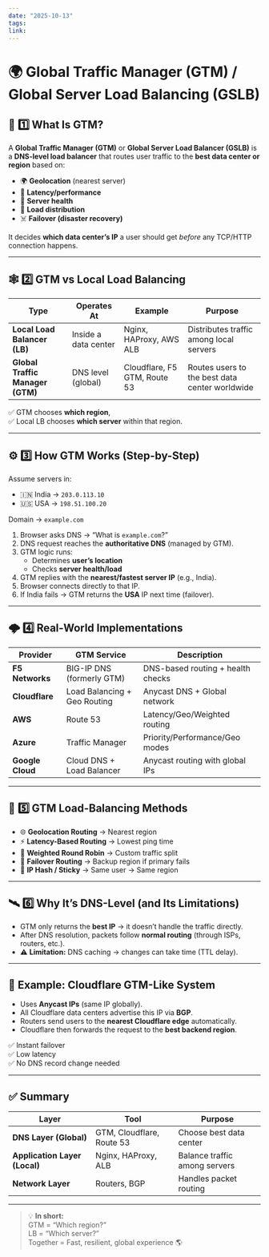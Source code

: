 ```yaml
---
date: "2025-10-13"
tags: 
link:
---
```


# 🌍 Global Traffic Manager (GTM) / Global Server Load Balancing (GSLB)

## 🧭 1️⃣ What Is GTM?

A **Global Traffic Manager (GTM)** or **Global Server Load Balancer (GSLB)** is a **DNS-level load balancer** that routes user traffic to the **best data center or region** based on:

- 🌍 **Geolocation** (nearest server)
- 🚀 **Latency/performance**
- 🧱 **Server health**
- 🔁 **Load distribution**
- ☠️ **Failover (disaster recovery)**

It decides **which data center’s IP** a user should get *before* any TCP/HTTP connection happens.

---

## 🕸️ 2️⃣ GTM vs Local Load Balancing

| Type | Operates At | Example | Purpose |
|------|--------------|----------|----------|
| **Local Load Balancer (LB)** | Inside a data center | Nginx, HAProxy, AWS ALB | Distributes traffic among local servers |
| **Global Traffic Manager (GTM)** | DNS level (global) | Cloudflare, F5 GTM, Route 53 | Routes users to the best data center worldwide |

✅ GTM chooses **which region**,  
✅ Local LB chooses **which server** within that region.

---

## ⚙️ 3️⃣ How GTM Works (Step-by-Step)

Assume servers in:
- 🇮🇳 India → `203.0.113.10`
- 🇺🇸 USA → `198.51.100.20`
  
Domain → `example.com`

1. Browser asks DNS → “What is `example.com`?”
2. DNS request reaches the **authoritative DNS** (managed by GTM).
3. GTM logic runs:
   - Determines **user’s location**
   - Checks **server health/load**
4. GTM replies with the **nearest/fastest server IP** (e.g., India).
5. Browser connects directly to that IP.
6. If India fails → GTM returns the **USA** IP next time (failover).

---

## 🌩️ 4️⃣ Real-World Implementations

| Provider | GTM Service | Description |
|-----------|--------------|--------------|
| **F5 Networks** | BIG-IP DNS (formerly GTM) | DNS-based routing + health checks |
| **Cloudflare** | Load Balancing + Geo Routing | Anycast DNS + Global network |
| **AWS** | Route 53 | Latency/Geo/Weighted routing |
| **Azure** | Traffic Manager | Priority/Performance/Geo modes |
| **Google Cloud** | Cloud DNS + Load Balancer | Anycast routing with global IPs |

---

## 🧩 5️⃣ GTM Load-Balancing Methods

- 🌐 **Geolocation Routing** → Nearest region  
- ⚡ **Latency-Based Routing** → Lowest ping time  
- 🔁 **Weighted Round Robin** → Custom traffic split  
- 🧱 **Failover Routing** → Backup region if primary fails  
- 🎯 **IP Hash / Sticky** → Same user → Same region

---

## 🛰️ 6️⃣ Why It’s DNS-Level (and Its Limitations)

- GTM only returns the **best IP** → it doesn’t handle the traffic directly.  
- After DNS resolution, packets follow **normal routing** (through ISPs, routers, etc.).  
- ⚠️ **Limitation:** DNS caching → changes can take time (TTL delay).

---

## 🧠 Example: Cloudflare GTM-Like System

- Uses **Anycast IPs** (same IP globally).
- All Cloudflare data centers advertise this IP via **BGP**.
- Routers send users to the **nearest Cloudflare edge** automatically.
- Cloudflare then forwards the request to the **best backend region**.

✅ Instant failover  
✅ Low latency  
✅ No DNS record change needed

---

## ✅ Summary

| Layer | Tool | Purpose |
|--------|------|----------|
| **DNS Layer (Global)** | GTM, Cloudflare, Route 53 | Choose best data center |
| **Application Layer (Local)** | Nginx, HAProxy, ALB | Balance traffic among servers |
| **Network Layer** | Routers, BGP | Handles packet routing |

---

> 💡 **In short:**  
> GTM = “Which region?”  
> LB = “Which server?”  
> Together = Fast, resilient, global experience 🌎
